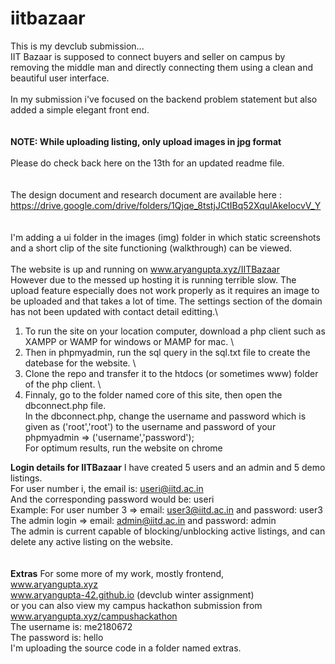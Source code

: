 # iitbazaar
This is my devclub submission...\
IIT Bazaar is supposed to connect buyers and seller on campus by removing the middle man and directly connecting them using a clean and beautiful user interface.\
\
In my submission i've focused on the backend problem statement but also added a simple elegant front end.\
\
\
****NOTE: While uploading listing, only upload images in jpg format****\
\
Please do check back here on the 13th for an updated readme file.\
\
\
The design document and research document are available here : \
https://drive.google.com/drive/folders/1Qjqe_8tstjJCtIBq52XquIAkeIocvV_Y \
\
\
I'm adding a ui folder in the images (img) folder in which static screenshots and a short clip of the site functioning (walkthrough) can be viewed.\
\
The website is up and running on www.aryangupta.xyz/IITBazaar \
However due to the messed up hosting it is running terrible slow. The upload feature especially does not work properly as it requires an image to be uploaded and that takes a lot of time. The settings section of the domain has not been updated with contact detail editting.\
1) To run the site on your location computer, download a php client such as XAMPP or WAMP for windows or MAMP for mac. \
2) Then in phpmyadmin, run the sql query in the sql.txt file to create the datebase for the website. \
3) Clone the repo and transfer it to the htdocs (or sometimes www) folder of the php client. \
4) Finnaly, go to the folder named core of this site, then open the dbconnect.php file. \
In the dbconnect.php, change the username and password which is given as ('root','root') to the username and password of your phpmyadmin => ('username','password');\
For optimum results, run the website on chrome  

****Login details for IITBazaar****
I have created 5 users and an admin and 5 demo listings.  
For user number i, the email is: useri@iitd.ac.in  
And the corresponding password would be: useri  
Example: For user number 3 => email: user3@iitd.ac.in and password: user3 \
The admin login => email: admin@iitd.ac.in and password: admin \
The admin is current capable of blocking/unblocking active listings, and can delete any active listing on the website.\
\
\
****Extras****
For some more of my work, mostly frontend,\
www.aryangupta.xyz \
www.aryangupta-42.github.io (devclub winter assignment) \
or you can also view my campus hackathon submission from www.aryangupta.xyz/campushackathon \
The username is: me2180672  
The password is: hello  
I'm uploading the source code in a folder named extras.
